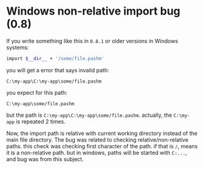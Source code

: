 # Windows non-relative import bug (0.8)
If you write something like this in `0.8.1` or older versions in Windows systems:

```bash
import $__dir__ + '/some/file.pashm'
```

you will get a error that says invalid path:

```
C:\my-app\C:\my-app\some/file.pashm
```

you expect for this path:

```
C:\my-app\some/file.pashm
```

but the path is `C:\my-app\C:\my-app\some/file.pashm`. actually, the `C:\my-app` is repeated 2 times.

Now, the import path is relative with current working directory instead of the main file directory.
The bug was related to checking relative/non-relative paths. this check was checking first
character of the path. if that is `/`, means it is a non-relative path. but in windows,
paths will be started with `C:...`, and bug was from this subject.
